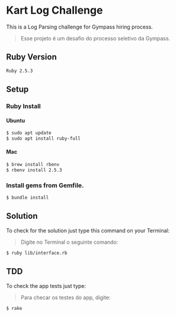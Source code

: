 # Kart Log Challenge

This is a Log Parsing challenge for Gympass hiring process.

> Esse projeto é um desafio do processo seletivo da Gympass.

## Ruby Version

```sh
Ruby 2.5.3
```

## Setup

### Ruby Install

#### Ubuntu

```sh
$ sudo apt update
$ sudo apt install ruby-full
```
#### Mac

```sh
$ brew install rbenv
$ rbenv install 2.5.3
```

### Install gems from Gemfile.

```sh
$ bundle install
```

## Solution

To check for the solution just type this command on your Terminal:

> Digite no Terminal o seguinte comando:

```sh
$ ruby lib/interface.rb
```

## TDD

To check the app tests just type:

> Para checar os testes do app, digite:

```sh
$ rake
```